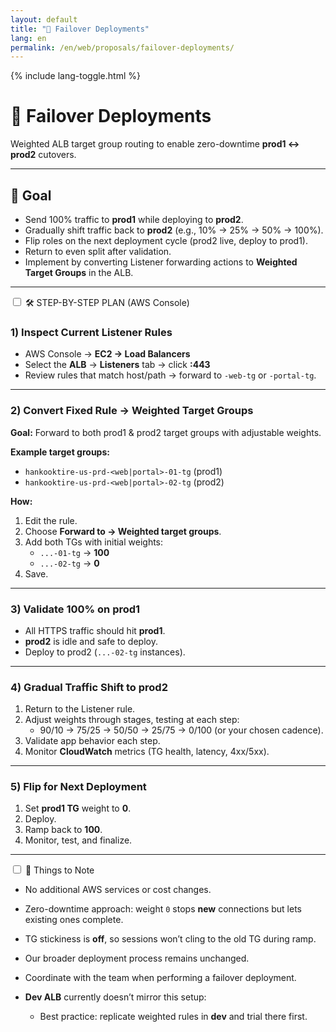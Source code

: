 ```yaml
---
layout: default
title: "📑 Failover Deployments"
lang: en
permalink: /en/web/proposals/failover-deployments/
---
```


{% include lang-toggle.html %}

# 📑 Failover Deployments

Weighted ALB target group routing to enable zero-downtime **prod1 ↔ prod2** cutovers.

---

## 🎯 Goal

- Send 100% traffic to **prod1** while deploying to **prod2**.
- Gradually shift traffic back to **prod2** (e.g., 10% → 25% → 50% → 100%).
- Flip roles on the next deployment cycle (prod2 live, deploy to prod1).
- Return to even split after validation.
- Implement by converting Listener forwarding actions to **Weighted Target Groups** in the ALB.

---

<!-- Accordion 1 -->
<div class="hk-accordion">
  <input id="acc-plan" type="checkbox" class="hk-acc-trigger" />
  <label for="acc-plan" class="hk-acc-summary">🛠 STEP-BY-STEP PLAN (AWS Console)</label>
  <div class="hk-acc-body" markdown="1">

### 1) Inspect Current Listener Rules
- AWS Console → **EC2 → Load Balancers**
- Select the **ALB** → **Listeners** tab → click **:443**
- Review rules that match host/path → forward to `-web-tg` or `-portal-tg`.

---

### 2) Convert Fixed Rule → Weighted Target Groups
**Goal:** Forward to both prod1 & prod2 target groups with adjustable weights.

**Example target groups:**
- `hankooktire-us-prd-<web|portal>-01-tg` (prod1)
- `hankooktire-us-prd-<web|portal>-02-tg` (prod2)

**How:**
1. Edit the rule.
2. Choose **Forward to → Weighted target groups**.
3. Add both TGs with initial weights:
   - `...-01-tg` → **100**
   - `...-02-tg` → **0**
4. Save.

---

### 3) Validate 100% on prod1
- All HTTPS traffic should hit **prod1**.
- **prod2** is idle and safe to deploy.
- Deploy to prod2 (`...-02-tg` instances).

---

### 4) Gradual Traffic Shift to prod2
1. Return to the Listener rule.
2. Adjust weights through stages, testing at each step:
   - 90/10 → 75/25 → 50/50 → 25/75 → 0/100 (or your chosen cadence).
3. Validate app behavior each step.
4. Monitor **CloudWatch** metrics (TG health, latency, 4xx/5xx).

---

### 5) Flip for Next Deployment
1. Set **prod1 TG** weight to **0**.
2. Deploy.
3. Ramp back to **100**.
4. Monitor, test, and finalize.

  </div>
</div>

---

<!-- Accordion 2 -->
<div class="hk-accordion">
  <input id="acc-notes" type="checkbox" class="hk-acc-trigger" />
  <label for="acc-notes" class="hk-acc-summary">📌 Things to Note</label>
  <div class="hk-acc-body" markdown="1">

- No additional AWS services or cost changes.
- Zero-downtime approach: weight `0` stops **new** connections but lets existing ones complete.
- TG stickiness is **off**, so sessions won’t cling to the old TG during ramp.
- Our broader deployment process remains unchanged.
- Coordinate with the team when performing a failover deployment.
- **Dev ALB** currently doesn’t mirror this setup:
  - Best practice: replicate weighted rules in **dev** and trial there first.

  </div>
</div>
